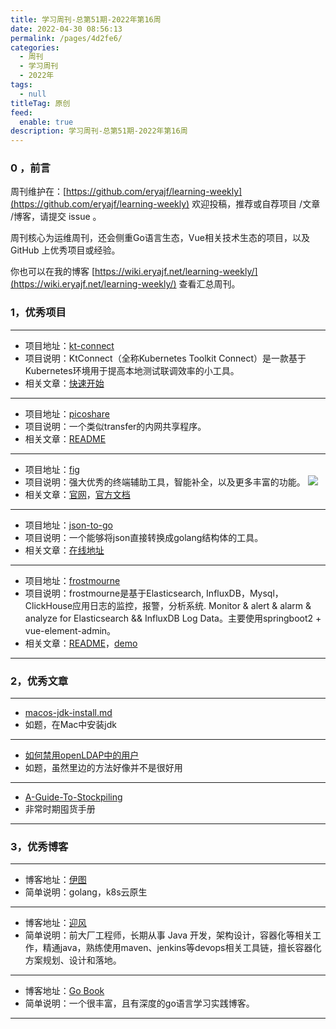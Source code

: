 ```yaml
---
title: 学习周刊-总第51期-2022年第16周
date: 2022-04-30 08:56:13
permalink: /pages/4d2fe6/
categories:
  - 周刊
  - 学习周刊
  - 2022年
tags:
  - null
titleTag: 原创
feed:
  enable: true
description: 学习周刊-总第51期-2022年第16周
---
```


### 0 ，前言

周刊维护在：[https://github.com/eryajf/learning-weekly](https://github.com/eryajf/learning-weekly) 欢迎投稿，推荐或自荐项目 /文章 /博客，请提交 issue 。

周刊核心为运维周刊，还会侧重Go语言生态，Vue相关技术生态的项目，以及 GitHub 上优秀项目或经验。

你也可以在我的博客 [https://wiki.eryajf.net/learning-weekly/](https://wiki.eryajf.net/learning-weekly/) 查看汇总周刊。


### 1，优秀项目

---
- 项目地址：[kt-connect](https://github.com/alibaba/kt-connect)
- 项目说明：KtConnect（全称Kubernetes Toolkit Connect）是一款基于Kubernetes环境用于提高本地测试联调效率的小工具。
- 相关文章：[快速开始](https://github.com/alibaba/kt-connect/blob/master/docs/zh-cn/guide/quickstart.md)
---
- 项目地址：[picoshare](https://github.com/mtlynch/picoshare)
- 项目说明：一个类似transfer的内网共享程序。
- 相关文章：[README](https://github.com/mtlynch/picoshare#readme)
---
- 项目地址：[fig](https://fig.io/)
- 项目说明：强大优秀的终端辅助工具，智能补全，以及更多丰富的功能。
  ![](http://t.eryajf.net/imgs/2022/04/1262451aacf13a00.gif)
- 相关文章：[官网](https://fig.io/)，[官方文档](https://fig.io/docs/getting-started)
---
- 项目地址：[json-to-go](https://github.com/mholt/json-to-go)
- 项目说明：一个能够将json直接转换成golang结构体的工具。
- 相关文章：[在线地址](http://public.eryajf.net/json2go/)
---
- 项目地址：[frostmourne](https://github.com/AutohomeCorp/frostmourne)
- 项目说明：frostmourne是基于Elasticsearch, InfluxDB，Mysql，ClickHouse应用日志的监控，报警，分析系统. Monitor & alert & alarm & analyze for Elasticsearch && InfluxDB Log Data。主要使用springboot2 + vue-element-admin。
- 相关文章：[README](https://github.com/AutohomeCorp/frostmourne#readme)，[demo](https://frostmourne-demo.github.io/dashboard.view)
---

### 2，优秀文章

---
- [macos-jdk-install.md](https://gist.github.com/tinkerware/8d92524d78f958f3d821b127393a96a1)
- 如题，在Mac中安装jdk
---
- [如何禁用openLDAP中的用户](https://openldap-technical.openldap.narkive.com/xA3NK3kT/enable-disable-user-account-in-openldap)
- 如题，虽然里边的方法好像并不是很好用
---
- [A-Guide-To-Stockpiling](https://github.com/toutiaoio/A-Guide-To-Stockpiling)
- 非常时期囤货手册
---

### 3，优秀博客

---
- 博客地址：[伊图](http://kuring.me/)
- 简单说明：golang，k8s云原生
---
- 博客地址：[迎风](http://www.cuiyingfeng.com/)
- 简单说明：前大厂工程师，长期从事 Java 开发，架构设计，容器化等相关工作，精通java，熟练使用maven、jenkins等devops相关工具链，擅长容器化方案规划、设计和落地。
---
- 博客地址：[Go Book](https://gofuncchan.gitee.io/books/1-Go-Basics/00-Go%E5%9F%BA%E7%A1%80%E7%B3%BB%E5%88%97%E6%A6%82%E8%BF%B0/)
- 简单说明：一个很丰富，且有深度的go语言学习实践博客。
---